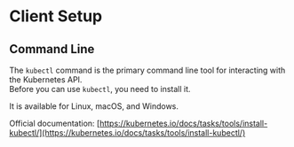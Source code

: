 # Client Setup

## Command Line

The `kubectl` command is the primary command line tool for interacting with the Kubernetes API.  
Before you can use `kubectl`, you need to install it.  

It is available for Linux, macOS, and Windows.

Official documentation: [https://kubernetes.io/docs/tasks/tools/install-kubectl/](https://kubernetes.io/docs/tasks/tools/install-kubectl/)
